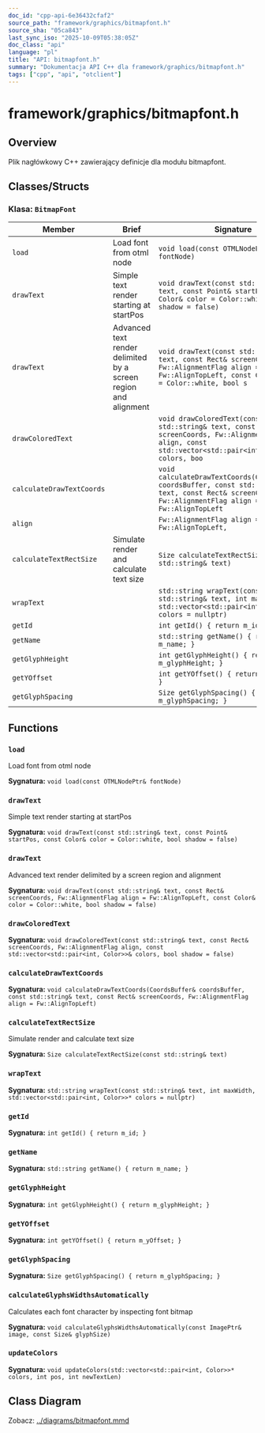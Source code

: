 ```yaml
---
doc_id: "cpp-api-6e36432cfaf2"
source_path: "framework/graphics/bitmapfont.h"
source_sha: "05ca843"
last_sync_iso: "2025-10-09T05:38:05Z"
doc_class: "api"
language: "pl"
title: "API: bitmapfont.h"
summary: "Dokumentacja API C++ dla framework/graphics/bitmapfont.h"
tags: ["cpp", "api", "otclient"]
---
```


# framework/graphics/bitmapfont.h

## Overview

Plik nagłówkowy C++ zawierający definicje dla modułu bitmapfont.

## Classes/Structs

### Klasa: `BitmapFont`

| Member | Brief | Signature |
|--------|-------|-----------|
| `load` | Load font from otml node | `void load(const OTMLNodePtr& fontNode)` |
| `drawText` | Simple text render starting at startPos | `void drawText(const std::string& text, const Point& startPos, const Color& color = Color::white, bool shadow = false)` |
| `drawText` | Advanced text render delimited by a screen region and alignment | `void drawText(const std::string& text, const Rect& screenCoords, Fw::AlignmentFlag align = Fw::AlignTopLeft, const Color& color = Color::white, bool s` |
| `drawColoredText` |  | `void drawColoredText(const std::string& text, const Rect& screenCoords, Fw::AlignmentFlag align, const std::vector<std::pair<int, Color>>& colors, boo` |
| `calculateDrawTextCoords` |  | `void calculateDrawTextCoords(CoordsBuffer& coordsBuffer, const std::string& text, const Rect& screenCoords, Fw::AlignmentFlag align = Fw::AlignTopLeft` |
| `align` |  | `Fw::AlignmentFlag align = Fw::AlignTopLeft,` |
| `calculateTextRectSize` | Simulate render and calculate text size | `Size calculateTextRectSize(const std::string& text)` |
| `wrapText` |  | `std::string wrapText(const std::string& text, int maxWidth, std::vector<std::pair<int, Color>>* colors = nullptr)` |
| `getId` |  | `int getId() { return m_id; }` |
| `getName` |  | `std::string getName() { return m_name; }` |
| `getGlyphHeight` |  | `int getGlyphHeight() { return m_glyphHeight; }` |
| `getYOffset` |  | `int getYOffset() { return m_yOffset; }` |
| `getGlyphSpacing` |  | `Size getGlyphSpacing() { return m_glyphSpacing; }` |

## Functions

### `load`

Load font from otml node

**Sygnatura:** `void load(const OTMLNodePtr& fontNode)`

### `drawText`

Simple text render starting at startPos

**Sygnatura:** `void drawText(const std::string& text, const Point& startPos, const Color& color = Color::white, bool shadow = false)`

### `drawText`

Advanced text render delimited by a screen region and alignment

**Sygnatura:** `void drawText(const std::string& text, const Rect& screenCoords, Fw::AlignmentFlag align = Fw::AlignTopLeft, const Color& color = Color::white, bool shadow = false)`

### `drawColoredText`

**Sygnatura:** `void drawColoredText(const std::string& text, const Rect& screenCoords, Fw::AlignmentFlag align, const std::vector<std::pair<int, Color>>& colors, bool shadow = false)`

### `calculateDrawTextCoords`

**Sygnatura:** `void calculateDrawTextCoords(CoordsBuffer& coordsBuffer, const std::string& text, const Rect& screenCoords, Fw::AlignmentFlag align = Fw::AlignTopLeft)`

### `calculateTextRectSize`

Simulate render and calculate text size

**Sygnatura:** `Size calculateTextRectSize(const std::string& text)`

### `wrapText`

**Sygnatura:** `std::string wrapText(const std::string& text, int maxWidth, std::vector<std::pair<int, Color>>* colors = nullptr)`

### `getId`

**Sygnatura:** `int getId() { return m_id; }`

### `getName`

**Sygnatura:** `std::string getName() { return m_name; }`

### `getGlyphHeight`

**Sygnatura:** `int getGlyphHeight() { return m_glyphHeight; }`

### `getYOffset`

**Sygnatura:** `int getYOffset() { return m_yOffset; }`

### `getGlyphSpacing`

**Sygnatura:** `Size getGlyphSpacing() { return m_glyphSpacing; }`

### `calculateGlyphsWidthsAutomatically`

Calculates each font character by inspecting font bitmap

**Sygnatura:** `void calculateGlyphsWidthsAutomatically(const ImagePtr& image, const Size& glyphSize)`

### `updateColors`

**Sygnatura:** `void updateColors(std::vector<std::pair<int, Color>>* colors, int pos, int newTextLen)`

## Class Diagram

Zobacz: [../diagrams/bitmapfont.mmd](../diagrams/bitmapfont.mmd)
